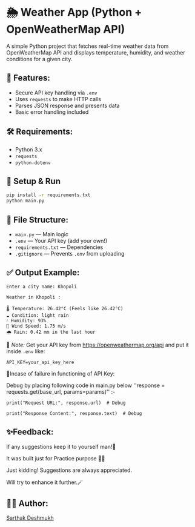 # 🌦️ Weather App (Python + OpenWeatherMap API)

A simple Python project that fetches real-time weather data from OpenWeatherMap API and displays temperature, humidity, and weather conditions for a given city.

## 🔧 Features:
- Secure API key handling via `.env`
- Uses `requests` to make HTTP calls
- Parses JSON response and presents data
- Basic error handling included

## 🛠 Requirements:
- Python 3.x
- `requests`
- `python-dotenv`

## 🚀 Setup & Run
```bash
pip install -r requirements.txt
python main.py
```

## 📁 File Structure:
- `main.py` — Main logic
- `.env` — Your API key (add your own!)
- `requirements.txt` — Dependencies
- `.gitignore` — Prevents `.env` from uploading

## ✅ Output Example:
```
Enter a city name: Khopoli 

Weather in Khopoli :

🌡️ Temperature: 26.42°C (Feels like 26.42°C)
☁️ Condition: light rain
💧 Humidity: 93%
💨 Wind Speed: 1.75 m/s
🌧️ Rain: 0.42 mm in the last hour
```

📌 *Note:* Get your API key from https://openweathermap.org/api and put it inside `.env` like:
```
API_KEY=your_api_key_here
```
🐞Incase of failure in functioning of API Key:
 
  Debug by placing following code in main.py below ''response = requests.get(base_url, params=params)'' :-


    print("Request URL:", response.url)  # Debug
   
    print("Response Content:", response.text)  # Debug
    

## ✨Feedback:

  If any suggestions keep it to yourself man!🤺

  It was built just for Practice purpose 🏋️‍♂️

  Just kidding! Suggestions are always appreciated.

  Will try to enhance it further.🪄

## 👨‍💻 Author:
[Sarthak Deshmukh](https://github.com/sarthakkkk7)
